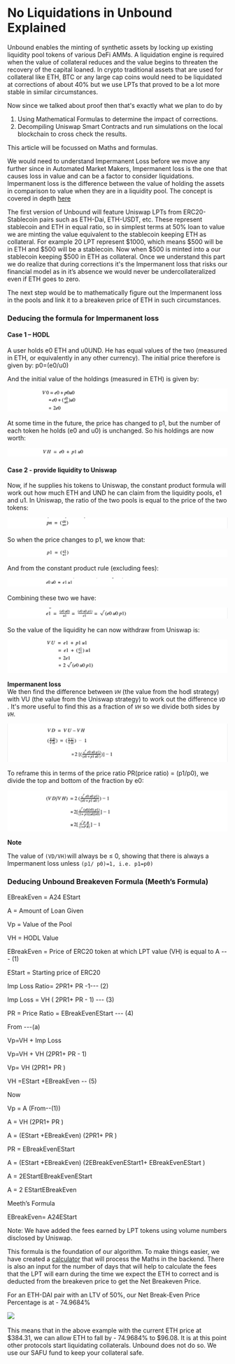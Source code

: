# No Liquidations in Unbound Explained

Unbound enables the minting of synthetic assets by locking up existing liquidity pool tokens of various DeFi AMMs. A liquidation engine is required when the value of collateral reduces and the value begins to threaten the recovery of the capital loaned. In crypto traditional assets that are used for collateral like ETH, BTC or any large cap coins would need to be liquidated at corrections of about 40% but we use LPTs that proved to be a lot more stable in similar circumstances.   


Now since we talked about proof then that's exactly what we plan to do by   


1. Using Mathematical Formulas to determine the impact of corrections.  
2. Decompiling Uniswap Smart Contracts and run simulations on the local blockchain to cross check the results. 

This article will be focussed on Maths and formulas.   


We would need to understand Impermanent Loss before we move any further since in Automated Market Makers, Impermanent loss is the one that causes loss in value and can be a factor to consider liquidations. Impermanent loss is the difference between the value of holding the assets in comparison to value when they are in a liquidity pool. The concept is covered in depth [here](https://pintail.medium.com/uniswap-a-good-deal-for-liquidity-providers-104c0b6816f2)   


The first version of Unbound will feature Uniswap LPTs from ERC20-Stablecoin pairs such as ETH-Dai, ETH-USDT, etc. These represent stablecoin and ETH in equal ratio, so in simplest terms at 50% loan to value we are minting the value equivalent to the stablecoin keeping ETH as collateral. For example 20 LPT represent $1000, which means $500 will be in ETH and $500 will be a stablecoin. Now when $500 is minted into a our stablecoin keeping $500 in ETH as collateral. Once we understand this part  we do realize that during corrections it's the Impermanent loss  that risks our financial model as in it’s absence we would never be undercollateralized even if ETH goes to zero.   


The next step would be to mathematically figure out the Impermanent loss  in the pools and link it to a breakeven price of ETH in such circumstances.   
  
  
  
  
  
  


### Deducing the formula for Impermanent loss 

#### Case 1 – HODL

A user holds e0 ETH and u0UND. He has equal values of the two \(measured in ETH, or equivalently in any other currency\). The initial price therefore is given by: p0=\(e0/u0\) 

And the initial value of the holdings \(measured in ETH\) is given by:

![](.gitbook/assets/screenshot-2020-11-08-at-5.48.58-pm.png)

At some time in the future, the price has changed to p1, but the number of each token he holds \(e0 and u0\) is unchanged. So his holdings are now worth:

![](.gitbook/assets/screenshot-2020-11-08-at-5.49.07-pm.png)

#### Case 2 - provide liquidity to Uniswap

Now, if he supplies his tokens to Uniswap, the constant product formula will work out how much ETH and UND he can claim from the liquidity pools, e1 and u1. In Uniswap, the ratio of the two pools is equal to the price of the two tokens:

![](.gitbook/assets/screenshot-2020-11-08-at-5.50.21-pm.png)

So when the price changes to p1, we know that:

![](.gitbook/assets/screenshot-2020-11-08-at-5.53.52-pm.png)

And from the constant product rule \(excluding fees\):

![](.gitbook/assets/screenshot-2020-11-08-at-5.50.41-pm.png)

Combining these two we have:

![](.gitbook/assets/screenshot-2020-11-08-at-5.51.01-pm.png)

So the value of the liquidity he can now withdraw from Uniswap is:

![](.gitbook/assets/screenshot-2020-11-08-at-5.51.09-pm.png)

  
**Impermanent loss**  
We then find the difference between _`VH`_ \(the value from the hodl strategy\) with VU \(the value from the Uniswap strategy\) to work out the difference _`VD`_ . It's more useful to find this as a fraction of _`VH`_ so we divide both sides by _`VH`_.

![](.gitbook/assets/screenshot-2020-11-08-at-5.58.00-pm.png)

To reframe this in terms of the price ratio PR\(price ratio\) = \(p1/p0\), we divide the top and bottom of the fraction by e0:

![](.gitbook/assets/screenshot-2020-11-08-at-5.58.09-pm.png)

**Note**

The value of `(VD/VH)`will always be ≤ 0, showing that there is always a Impermanent loss  unless `(p1/ p0)=1, i.e. p1=p0)`  


### Deducing Unbound Breakeven Formula \(Meeth’s Formula\)

 EBreakEven = A24 EStart    


A = Amount of Loan Given

Vp = Value of the Pool

VH = HODL Value

EBreakEven = Price of ERC20 token at which LPT value \(VH\) is equal to A          --- \(1\)

EStart = Starting price of ERC20 

 Imp Loss Ratio= 2PR1+ PR -1--- \(2\)  


Imp Loss = VH \( 2PR1+ PR - 1\) --- \(3\)

PR = Price Ratio = EBreakEvenEStart  --- \(4\)

From ---\(a\)  


Vp=VH + Imp Loss  


Vp=VH + VH \(2PR1+ PR - 1\)  


Vp=  VH \(2PR1+ PR \)  


VH =EStart +EBreakEven  -- \(5\)  


  
Now

 Vp = A  \(From--\(1\)\)   


A = VH \(2PR1+ PR \)  


A = \(EStart +EBreakEven\) \(2PR1+ PR \)  


PR = EBreakEvenEStart  


A = \(EStart +EBreakEven\) \(2EBreakEvenEStart1+ EBreakEvenEStart \)  


A = 2EStartEBreakEvenEStart  


 A = 2 EStartEBreakEven  
  


Meeth’s Formula  


EBreakEven= A24EStart

Note: We have added the fees earned by LPT tokens using volume numbers disclosed by Uniswap.

This formula is the foundation of our algorithm. To make things easier, we have created a [calculator](https://app.unbound.finance/calculator) that will process the Maths in the backend. There is also an input for the number of days that will help to calculate the fees that the LPT will earn during the time we expect the ETH to correct and is deducted from the breakeven price to get the Net Breakeven Price. 

For an ETH-DAI pair with an LTV of 50%, our Net Break-Even Price Percentage is at - 74.9684%  


![](https://lh6.googleusercontent.com/Qu_F8NYmEugbpy72slVzR0hQDgoID_KfTsoua0GKK0Ikgg6PzxpOA4lwGA78cAYmyps9KJIFaAF-1cSswui0es69el9s_G90lF7_CEcWp9V9tlIIFCHR8Jm9DsMB6wq6yhkPOXtF)

This means that in the above example with the current ETH price at $384.31, we can allow ETH to fall by - 74.9684% to $96.08. It is at this point other protocols start liquidating collaterals. Unbound does not do so. We use our SAFU fund to keep your collateral safe.  
  
  
  
  
  
  


